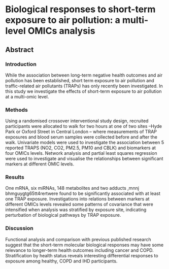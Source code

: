# Biological responses to short-term exposure to air pollution: a multi-level OMICs analysis

## Abstract
### Introduction
While the association between long-term negative health outcomes and air pollution has been established, short term exposure to air pollution and traffic-related air pollutants (TRAPs) has only recently been investigated. In this study we investigate the effects of short-term exposure to air pollution at a multi-omic level.
### Methods
Using a randomised crossover interventional study design, recruited participants were allocated to walk for two hours at one of two sites –Hyde Park or Oxford Street in Central London – where measurements of TRAP exposures and blood serum samples were collected before and after the walk. Univariate models were used to investigate the association between 5 reported TRAPS (NO2, CO2, PM2.5, PM10 and CBLK) and biomarkers at four OMICs levels. Network analysis and partial least squares regression were used to investigate and visualise the relationships between significant markers at different OMIC levels.
### Results
One mRNA, six miRNAs, 148 metabolites and two adducts ,mnnj bhmguygtg65tt4rertwere found to be significantly associated with at least one TRAP exposure. Investigations into relations between markers at different OMICs levels revealed some patterns of covariance that were intensified when analysis was stratified by exposure site, indicating perturbation of biological pathways by TRAP exposure.
### Discussion 
Functional analysis and comparison with previous published research suggest that the short-term molecular biological responses may have some relevance to longer-term health outcomes including cancer and COPD. Stratification by health status reveals interesting differential responses to exposure among healthy, COPD and IHD participants.
